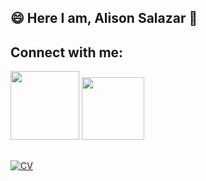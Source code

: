 ## 😄 Here I am, Alison Salazar 👋

## Connect with me:
<div style="display: inline_block">
  <a href="https://www.linkedin.com/in/alison-salazar-1b4477224/" target="_blank"><img src="https://img.shields.io/badge/-LinkedIn-%230077B5?style=for the-badge&logo=linkedin&logoColor=white" target="_blank" width="110"></a>
  <a href="https://github.com/AlisonSalazarGomez"><img src="https://img.shields.io/badge/GitHub-100000?style=for-the-badge&logo=github&logoColor=white" target="_blank" width="100"</a>
</div>
  
##


![CV](https://user-images.githubusercontent.com/82952491/179776741-9109296f-03fd-4d70-9be8-9fb2c072d330.jpg)

